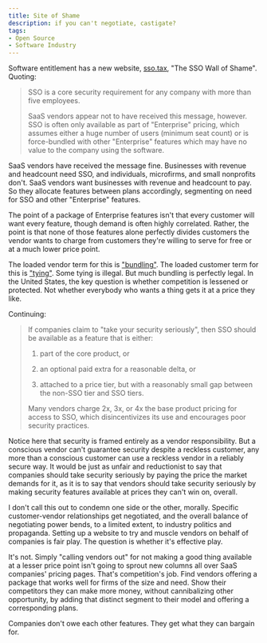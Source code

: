```yaml
---
title: Site of Shame
description: if you can't negotiate, castigate?
tags:
- Open Source
- Software Industry
---
```


Software entitlement has a new website, [sso.tax](https://sso.tax), "The SSO Wall of Shame".  Quoting:

> SSO is a core security requirement for any company with more than five employees.
>
> SaaS vendors appear not to have received this message, however.  SSO is often only available as part of "Enterprise" pricing, which assumes either a huge number of users (minimum seat count) or is force-bundled with other "Enterprise" features which may have no value to the company using the software.

SaaS vendors have received the message fine.  Businesses with revenue and headcount need SSO, and individuals, microfirms, and small nonprofits don't.  SaaS vendors want businesses with revenue and headcount to pay.  So they allocate features between plans accordingly, segmenting on need for SSO and other "Enterprise" features.

The point of a package of Enterprise features isn't that every customer will want every feature, though demand is often highly correlated.  Rather, the point is that none of those features alone perfectly divides customers the vendor wants to charge from customers they're willing to serve for free or at a much lower price point.

The loaded vendor term for this is ["bundling"](https://en.wikipedia.org/wiki/Product_bundling).  The loaded customer term for this is ["tying"](https://en.wikipedia.org/wiki/Tying_(commerce)).  Some tying is illegal.  But much bundling is perfectly legal.  In the United States, the key question is whether competition is lessened or protected.  Not whether everybody who wants a thing gets it at a price they like.

Continuing:

> If companies claim to "take your security seriously", then SSO should be available as a feature that is either:
>
> 1.  part of the core product, or
>
> 2.  an optional paid extra for a reasonable delta, or
>
> 3.  attached to a price tier, but with a reasonably small gap between the non-SSO tier and SSO tiers.
>
> Many vendors charge 2x, 3x, or 4x the base product pricing for access to SSO, which disincentivizes its use and encourages poor security practices.

Notice here that security is framed entirely as a vendor responsibility.  But a conscious vendor can't guarantee security despite a reckless customer, any more than a conscious customer can use a reckless vendor in a reliably secure way.  It would be just as unfair and reductionist to say that companies should take security seriously by paying the price the market demands for it, as it is to say that vendors should take security seriously by making security features available at prices they can't win on, overall.

I don't call this out to condemn one side or the other, morally.  Specific customer-vendor relationships get negotiated, and the overall balance of negotiating power bends, to a limited extent, to industry politics and propaganda.  Setting up a website to try and muscle vendors on behalf of companies is fair play.  The question is whether it's effective play.

It's not.  Simply "calling vendors out" for not making a good thing available at a lesser price point isn't going to sprout new columns all over SaaS companies' pricing pages.  That's competition's job.  Find vendors offering a package that works well for firms of the size and need.  Show their competitors they can make more money, without cannibalizing other opportunity, by adding that distinct segment to their model and offering a corresponding plans.

Companies don't owe each other features.  They get what they can bargain for.
